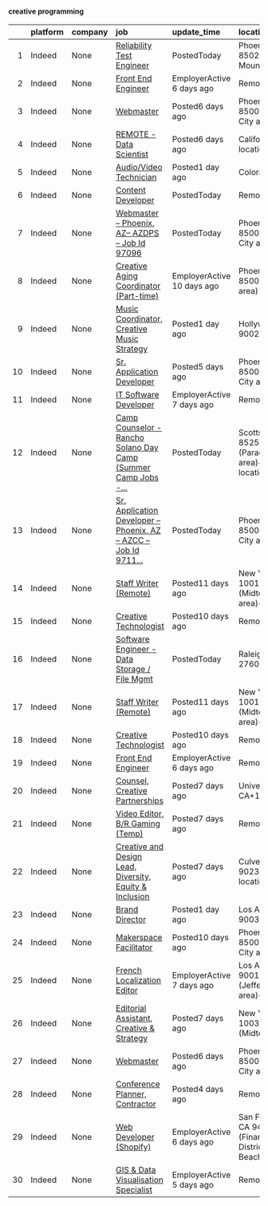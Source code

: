 

#### creative programming <a name="creativeprogramming" />
|    | platform   | company   | job                                                                                                                                                                                                                                                                                                                                                                                                                                                                                                                                                                                                                                                                                                                                                                                                                                                                                                                                                                                                                                                                                   | update_time                | location                                                      |
|---:|:-----------|:----------|:--------------------------------------------------------------------------------------------------------------------------------------------------------------------------------------------------------------------------------------------------------------------------------------------------------------------------------------------------------------------------------------------------------------------------------------------------------------------------------------------------------------------------------------------------------------------------------------------------------------------------------------------------------------------------------------------------------------------------------------------------------------------------------------------------------------------------------------------------------------------------------------------------------------------------------------------------------------------------------------------------------------------------------------------------------------------------------------|:---------------------------|:--------------------------------------------------------------|
|  1 | Indeed     | None      | [Reliability Test Engineer](https://www.indeed.com/pagead/clk?mo=r&ad=-6NYlbfkN0BKAdoGiXnpqOtejNSibsMR6FZNsL2CYOwOobdhO-rfHMGBoCd7q8jCFcDjQ4uXoyS3ZMJVmUzXz3iIjobNgPo3H-my0lW7w8Puvdqw_Rxv1F5HujTvig0DQZ72V5-dGNO-r33bxl30nFLPri3-ZOPFYIlTngNb57xwY-CLcaIhC_VMBziLS3bzk-ECctcIR5CgTRT8NGgc6o3v8FFXeQtx7VjoUFMbaTv9WMxpK9cc5EUibdbuHH2Dy7N_n6Y6i4FZDsgDE__v64Lj-C0kOyaBCS6ks8xCYCfIjpXyWNsULny4VOOKmwhIc2jzyx1Fm5bokwp56JnGMQltyGn1Ub6_qkSbOxdBV6hZahv3MLiFTRbmV5XSg1A30Ps7sMkmbUyG9Jngtw473h9P6S4ihOW37VewIyhT6yIBkS8RCaKlI6Wr0D208w-3zi8AgajWEWL99wuOvbgbvpc0yY80JjbGzraQFKSGN4dDJkBqWZf2stjq5sPf-Pa6&p=0&fvj=1&vjs=3)                                                                                                                                                                                                                                                                                                                                                                                                                                                               | PostedToday                | Phoenix, AZ 85029 (North Mountain area)                       |
|  2 | Indeed     | None      | [Front End Engineer](https://www.indeed.com/pagead/clk?mo=r&ad=-6NYlbfkN0CG0MOFnlYlPQ1Ern0f6lCNr2JCUFSORbPgdH34SplLN6MEXl_ueub4fo9gpKLPf3-KI3qvLtgkO27BFnkyy6IpfbsnG8FbuBLghgLn-1dyIiCa5Uut9a-WwEmY4kdmEPtz9_Z2jNkam-mFZ2wvcyLosqQmwsMpJETbSUuc2OKXFIwFfuaBXjug8DhsPgTCa3ilqDgUFoo0Ttos03sQXQfYX9yCTxA66riAVAaPKTIlSaOIf4J9RoUh8mq2xPxRd8FgVEvcKeR4O41xMUMfz_o9Zq-XmnLC-m4m9b0n8N4mXHBj6mDnfpxHfp0rPA0FMA45ICN3j6W_7YzuIs9gFF56EkTi9Y7jM3AA2e1U8ckOM0B50zp92DCIvEcbPvJNy8946B7BBV_BVac7Tu2gWb9K_9_8IBd7KHSbWwGpXDjYN7cAoeJNFbf9PC4ZIkx2-hBTahww_uyvl4HVREZk4yjSZv37dFhPNRyHtGi7EAxKdA==&p=1&fvj=1&vjs=3)                                                                                                                                                                                                                                                                                                                                                                                                                                                                              | EmployerActive 6 days ago  | Remote                                                        |
|  3 | Indeed     | None      | [Webmaster](https://www.indeed.com/pagead/clk?mo=r&ad=-6NYlbfkN0A13XXEAKoVsy1UjAxA2tJa37vkRdGHJdX4gYp8IY3tTmYzW1bJSme2hYNNXIkltTbHCSADRpN-yNus-QXHg5bPp1hSzGuBZyXr-paV5alQGl5dPbaiAzg0gemyufZ-3SyLRHNKhb8C0jgX8U1lxcSiOLVwGOUiM9-SqkPQFaWSSOPlgsEWCS5OSXc0Vb84D77Jy7RRP1R-mvSL8d2P7uIqKQXV5suloGTeCv0fbF78q8KGSOcQnBpCnQ0Zt2yI9XVwLl8exr0Tib4U2LwCYmeVaI2O5WyRNQb_yC0CiYZ37VEW8HEXFQv1gkbLBjgB97SpKeYA-h1iJeTFNKQVBHL6WEpXKzP7V_xszEDZwDFWaHBCBh1GapTHHxKufDLUCMfMXZ0XUXXKJSwVlE8_hL2-POfsuatP9fIjrVfpkervmOPZZ0nTeVPkNj7T9KS2bAdgRx93kzjnyUXj7nIT1vNF6TxTjk7kBxBuyzgdh_irLBJQrXiapFRwsZzSsZOgv74EuFxzK5XVmNhHvmpJKNzSkL-vMecDqD9hfdwCZBonInBBaiw39lJMzcG_X8t5kCA=&p=2&fvj=0&vjs=3)                                                                                                                                                                                                                                                                                                                                                                                                   | Posted6 days ago           | Phoenix, AZ 85007 (Central City area)                         |
|  4 | Indeed     | None      | [REMOTE - Data Scientist](https://www.indeed.com/pagead/clk?mo=r&ad=-6NYlbfkN0AuFV84NXeHUz01qZfSQ6vgcerh3jmTh941HdbqYrQpXfRFMrJSBbQXeeN5BjQsag57_J-wHyjtu1KAAyzYcYC5YZyt06wxrBz-0lOtsDHqax7NrublN27VEYgeEnMoitqqePv8kVnycrcgXjhnkrCWqnRiOdssyIVJohcYGdvaf7Kh6E8GSENPY0ORPqI7vWOBMaF78J_0uGBgoXhyjblkPt6Zcrm00_Dxi4Ule09aKvs7qqM2xV5CQjs0CUO-gOkhqctyxp8fqOaTpfRVG1Ldfq-Hnj7cIZ6RhsXoW-1scTNK5qYMj6ePHixXK3WOXkxy39dAG_OYBuiR9UVL2E8-6QWIFM4e25vIyWsrCMTeCqTUYkKWBbtgXfmoJJei2gYy70qeuLa6oN-9FLrkEjR2LZ1946bez1SyvmsiNJ6GgjcAiY7AGclan4nYWtYthhFt0-W_utZTEDYxY_Clax-WVaOP85couvmFbk32hphtg6IpAg8RZlY183pqbs61auV_HwsGMRa8vR0WuWt8_zM4ZO6F600pppTe-wHk_gqBxZSzaxMQxsvlsFROepL5PBRU2rXnOh-J1XJ6BBIG0uDAZJVZKGbEmylrqoNRewDYfzp3w9uMBIVrh6Yq-fl5hjuQaUcwuwzf_aI_auSrGAeLkdKCg9QYFAshh2MplsfYtFSEJtZVsI-kClFHwObywEW-r4ZwA-CSIoA7oEolfMbpLWvMHyXxKoJfXAy7yOGqQUqxekmRjkHkP98LXfkDhnV7dZouxVN1q6b7gyMPZjLx_KleBs2bGpww-UkUnI2lb2yFT8JnfvnVzCG9IRHwpOp5bBcYaTnSvzYShiGr-x4VujaT8TwP2IWnPyxAluqV_HcKjlCr_KOxd_fMFdHHyy3asMdJoRYQRe2UHSs4beZQZnBf8hqMLHP5fap1ojEx-hTYMTcCjGU2&p=3&fvj=0&vjs=3) | Posted6 days ago           | California+1 location•Remote                                  |
|  5 | Indeed     | None      | [Audio/Video Technician](https://www.indeed.com/pagead/clk?mo=r&ad=-6NYlbfkN0AxulFwPvLZ0VEOvTcqs8xHr64l8ifA8Bs33EojTTAmiEObRza7GqsOst5UEktUUn7dTTP8C5rZYPXha7SHszUwCxE-NEOl9JylForRwwtR49MI7wY7uQgnS8F8NhdL-yiTGNhI0YFgb-MloAKSkYhAI1mRDNnlsEJa_pJmjgkgCd5hxRdltuR20OczmDGGO250VkmDV3IL_661rCPCrmXVtrIVAGzp_uZlztl26aQy1howjJPlSiRISpCb9PFLP6PimOgYNdhGpJzzqauAPpTjpmOpUhm2i6StHwUCfIXqCci4RPcObiBJx5geHwrFdj7q8LJHlKyOEohUQbUaJIpEyQboL7O0_dpUnlTWm4DRm2ObHVxJbpO1ehoiHAOQCb1-hgdVytZ49Pdw02T6pGcOeODximK7JUgb3cvbMedAniobu93fliQAQTnh5NYd97BD0tlkcj1ipO-qdf4AyfatDo4aQNCb61_R-FbJoiqmUg==&p=4&fvj=1&vjs=3)                                                                                                                                                                                                                                                                                                                                                                                                                                                                          | Posted1 day ago            | Colorado                                                      |
|  6 | Indeed     | None      | [Content Developer](https://www.indeed.com/company/Sandbox-Apps-Inc./jobs/Content-Developer-dbb319f3a6879d21?fccid=91e08076dc44249c&vjs=3)                                                                                                                                                                                                                                                                                                                                                                                                                                                                                                                                                                                                                                                                                                                                                                                                                                                                                                                                            | PostedToday                | Remote                                                        |
|  7 | Indeed     | None      | [Webmaster – Phoenix, AZ– AZDPS – Job Id 97096](https://www.indeed.com/company/ProAxis-Consulting/jobs/Webmaster-cccd3fb2e9a6a122?fccid=43d61dd4cc6b6bbd&vjs=3)                                                                                                                                                                                                                                                                                                                                                                                                                                                                                                                                                                                                                                                                                                                                                                                                                                                                                                                       | PostedToday                | Phoenix, AZ 85007 (Central City area)                         |
|  8 | Indeed     | None      | [Creative Aging Coordinator (Part-time)](https://www.indeed.com/company/Jewish-Family-&-Children's-Service/jobs/Creative-Aging-Coordinator-234adefefeba4615?fccid=81fe85da8d426eec&vjs=3)                                                                                                                                                                                                                                                                                                                                                                                                                                                                                                                                                                                                                                                                                                                                                                                                                                                                                             | EmployerActive 10 days ago | Phoenix, AZ 85006 (Encanto area)                              |
|  9 | Indeed     | None      | [Music Coordinator, Creative Music Strategy](https://www.indeed.com/rc/clk?jk=39d2a197e2bb184c&fccid=30cb52ad6dd37131&vjs=3)                                                                                                                                                                                                                                                                                                                                                                                                                                                                                                                                                                                                                                                                                                                                                                                                                                                                                                                                                          | Posted1 day ago            | Hollywood, CA 90028                                           |
| 10 | Indeed     | None      | [Sr. Application Developer](https://www.indeed.com/company/Sigmaways,-Inc./jobs/Senior-Application-Developer-121b2e853dd4d8eb?fccid=292e801b19858528&vjs=3)                                                                                                                                                                                                                                                                                                                                                                                                                                                                                                                                                                                                                                                                                                                                                                                                                                                                                                                           | Posted5 days ago           | Phoenix, AZ 85007 (Central City area)                         |
| 11 | Indeed     | None      | [IT Software Developer](https://www.indeed.com/company/WhirlWind-Technologies,-LLC/jobs/IT-Software-Developer-5ba27c5bf541c39e?fccid=ed3f13f4adb4d051&vjs=3)                                                                                                                                                                                                                                                                                                                                                                                                                                                                                                                                                                                                                                                                                                                                                                                                                                                                                                                          | EmployerActive 7 days ago  | Remote                                                        |
| 12 | Indeed     | None      | [Camp Counselor - Rancho Solano Day Camp (Summer Camp Jobs -...](https://www.indeed.com/rc/clk?jk=d6e96aef3a90a13f&fccid=7bf70bfcc99803a5&vjs=3)                                                                                                                                                                                                                                                                                                                                                                                                                                                                                                                                                                                                                                                                                                                                                                                                                                                                                                                                      | PostedToday                | Scottsdale, AZ 85254 (Paradise Valley area)+5 locations       |
| 13 | Indeed     | None      | [Sr. Application Developer – Phoenix, AZ – AZCC – Job Id 9711...](https://www.indeed.com/company/ProAxis-Consulting/jobs/Senior-Application-Developer-f052fda067259ca9?fccid=43d61dd4cc6b6bbd&vjs=3)                                                                                                                                                                                                                                                                                                                                                                                                                                                                                                                                                                                                                                                                                                                                                                                                                                                                                  | PostedToday                | Phoenix, AZ 85007 (Central City area)                         |
| 14 | Indeed     | None      | [Staff Writer (Remote)](https://www.indeed.com/rc/clk?jk=c8038daf0349a969&fccid=30cb52ad6dd37131&vjs=3)                                                                                                                                                                                                                                                                                                                                                                                                                                                                                                                                                                                                                                                                                                                                                                                                                                                                                                                                                                               | Posted11 days ago          | New York, NY 10019 (Midtown area)•Remote                      |
| 15 | Indeed     | None      | [Creative Technologist](https://www.indeed.com/rc/clk?jk=4c91778731deb6de&fccid=0258bd41493433c4&vjs=3)                                                                                                                                                                                                                                                                                                                                                                                                                                                                                                                                                                                                                                                                                                                                                                                                                                                                                                                                                                               | Posted10 days ago          | Remote                                                        |
| 16 | Indeed     | None      | [Software Engineer - Data Storage / File Mgmt](https://www.indeed.com/pagead/clk?mo=r&ad=-6NYlbfkN0D31mAWqjwMh7zZ7oBzwoBGl_n69rjSQwHlzZ3dzHInTFkiJ4hOn8BCcEulGHuVLXRoUm2Hrr1RUf0-NiUQdq4FxVX6KMx1xfnQk0qNrC2CeusVby2FUe89JPB3VWaC-5zDjuuMZfXccnce8FrXIdY_LdL9iKm9ePoYncMgYeSYzP0b8QI-GHY9KMyMFQM4Oqv-vGxG6SOhDePGvl7DTNrVvZtwQX95D_0amyd2Nja3I9J00uE7b1SS3MSwJ7tetAGaPgM8y0lJ8hACddZx7DUp0Fh-CqdRBPC11B1EjrErJKbjhpAvTC3f2wpp_I-aLwrmT_1bOokxaFsV0G2wYcfpIj-MBda51Fm47MEf1KSDpKSvQ7KJ71-u_gfQOJHSkBhliY_3IAMgw9TLowN4kOErbgQT0ciOzmRDWGBk5zXR5rZsXvSi_XyVrGT71NeMAhLMeUUctVq-U4GDph6wIlrZDYuAUMjpfYa1jl3uCWHdLgSyE_1dEgQ5Pjh5LWOkRx0pLLHL1GBV2D5fXyPsuqMzDz5_7jfmGDU0GT5iSnWND8lw4xHwKSvy_120KvsTBsA=&p=0&fvj=0&vjs=3)                                                                                                                                                                                                                                                                                                                                                                | PostedToday                | Raleigh, NC 27601                                             |
| 17 | Indeed     | None      | [Staff Writer (Remote)](https://www.indeed.com/rc/clk?jk=c8038daf0349a969&fccid=30cb52ad6dd37131&vjs=3)                                                                                                                                                                                                                                                                                                                                                                                                                                                                                                                                                                                                                                                                                                                                                                                                                                                                                                                                                                               | Posted11 days ago          | New York, NY 10019 (Midtown area)•Remote                      |
| 18 | Indeed     | None      | [Creative Technologist](https://www.indeed.com/rc/clk?jk=4c91778731deb6de&fccid=0258bd41493433c4&vjs=3)                                                                                                                                                                                                                                                                                                                                                                                                                                                                                                                                                                                                                                                                                                                                                                                                                                                                                                                                                                               | Posted10 days ago          | Remote                                                        |
| 19 | Indeed     | None      | [Front End Engineer](https://www.indeed.com/company/Kunz,-Leigh-&-Associates/jobs/Front-End-Engineer-c2ffe155ffbc843d?fccid=745935762dd05e42&vjs=3)                                                                                                                                                                                                                                                                                                                                                                                                                                                                                                                                                                                                                                                                                                                                                                                                                                                                                                                                   | EmployerActive 6 days ago  | Remote                                                        |
| 20 | Indeed     | None      | [Counsel, Creative Partnerships](https://www.indeed.com/rc/clk?jk=ecb46f91c8b3ccc0&fccid=35d653c09c2712b6&vjs=3)                                                                                                                                                                                                                                                                                                                                                                                                                                                                                                                                                                                                                                                                                                                                                                                                                                                                                                                                                                      | Posted7 days ago           | Universal City, CA+1 location                                 |
| 21 | Indeed     | None      | [Video Editor, B/R Gaming (Temp)](https://www.indeed.com/rc/clk?jk=2b6e4e064b805ef0&fccid=cf8354c041eefc62&vjs=3)                                                                                                                                                                                                                                                                                                                                                                                                                                                                                                                                                                                                                                                                                                                                                                                                                                                                                                                                                                     | Posted7 days ago           | Remote                                                        |
| 22 | Indeed     | None      | [Creative and Design Lead, Diversity, Equity & Inclusion](https://www.indeed.com/rc/clk?jk=064a182e81390fcb&fccid=fe2d21eef233e94a&vjs=3)                                                                                                                                                                                                                                                                                                                                                                                                                                                                                                                                                                                                                                                                                                                                                                                                                                                                                                                                             | Posted7 days ago           | Culver City, CA 90230+1 location                              |
| 23 | Indeed     | None      | [Brand Director](https://www.indeed.com/rc/clk?jk=1d2fd59c14d58a22&fccid=a8fc5b927ba5d51d&vjs=3)                                                                                                                                                                                                                                                                                                                                                                                                                                                                                                                                                                                                                                                                                                                                                                                                                                                                                                                                                                                      | Posted1 day ago            | Los Angeles, CA 90036                                         |
| 24 | Indeed     | None      | [Makerspace Facilitator](https://www.indeed.com/rc/clk?jk=f9dbad6ef7f24772&fccid=72c646a982f647ce&vjs=3)                                                                                                                                                                                                                                                                                                                                                                                                                                                                                                                                                                                                                                                                                                                                                                                                                                                                                                                                                                              | Posted10 days ago          | Phoenix, AZ 85004 (Central City area)                         |
| 25 | Indeed     | None      | [French Localization Editor](https://www.indeed.com/company/Beachbody/jobs/French-Localization-Editor-0ea13a74ac45588d?fccid=5a65724ac3880f3d&vjs=3)                                                                                                                                                                                                                                                                                                                                                                                                                                                                                                                                                                                                                                                                                                                                                                                                                                                                                                                                  | EmployerActive 7 days ago  | Los Angeles, CA 90018 (Jefferson Park area)+1 location        |
| 26 | Indeed     | None      | [Editorial Assistant, Creative & Strategy](https://www.indeed.com/rc/clk?jk=8b0e3758d564be83&fccid=30cb52ad6dd37131&vjs=3)                                                                                                                                                                                                                                                                                                                                                                                                                                                                                                                                                                                                                                                                                                                                                                                                                                                                                                                                                            | Posted7 days ago           | New York, NY 10036 (Midtown area)                             |
| 27 | Indeed     | None      | [Webmaster](https://www.indeed.com/rc/clk?jk=1e31b65f513c7007&fccid=381fbbb453598edf&vjs=3)                                                                                                                                                                                                                                                                                                                                                                                                                                                                                                                                                                                                                                                                                                                                                                                                                                                                                                                                                                                           | Posted6 days ago           | Phoenix, AZ 85007 (Central City area)                         |
| 28 | Indeed     | None      | [Conference Planner, Contractor](https://www.indeed.com/company/Higher-Education-Protection-Network/jobs/Conference-Planner-f9d5b5356f33aa5d?fccid=8c95b4ade6b6e046&vjs=3)                                                                                                                                                                                                                                                                                                                                                                                                                                                                                                                                                                                                                                                                                                                                                                                                                                                                                                            | Posted4 days ago           | Remote                                                        |
| 29 | Indeed     | None      | [Web Developer (Shopify)](https://www.indeed.com/company/KalaVita/jobs/Web-Developer-df152f92d2a045b3?fccid=f12ceabee86f0839&vjs=3)                                                                                                                                                                                                                                                                                                                                                                                                                                                                                                                                                                                                                                                                                                                                                                                                                                                                                                                                                   | EmployerActive 6 days ago  | San Francisco, CA 94103 (Financial District/South Beach area) |
| 30 | Indeed     | None      | [GIS & Data Visualisation Specialist](https://www.indeed.com/company/Greenpeace/jobs/GIS-Data-Visualisation-Specialist-db574e6dc51a9e38?fccid=72403c3d8334f00b&vjs=3)                                                                                                                                                                                                                                                                                                                                                                                                                                                                                                                                                                                                                                                                                                                                                                                                                                                                                                                 | EmployerActive 5 days ago  | Remote                                                        |